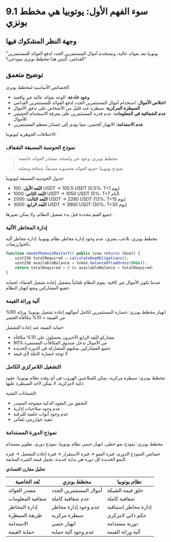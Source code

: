 # 9.1 سوء الفهم الأول: يوتوبيا هي مخطط بونزي

## وجهة النظر المشكوك فيها
"يوتوبيا تعد بعوائد عالية، وتستخدم أموال المستثمرين الجدد لدفع العوائد للمستثمرين القدامى، أليس هذا مخطط بونزي نموذجي؟"

## توضيح متعمق

الخصائص الأساسية لمخطط بونزي:

- **وعود خادعة**: الوعد بعوائد عالية غير واقعية
- **اختلاس الأموال**: استخدام أموال المستثمرين الجدد لدفع العوائد للمستثمرين القدامى
- **السيطرة المركزية**: سيطرة عدد قليل من الأشخاص على تدفق الأموال
- **عدم الشفافية في المعلومات**: عدم قدرة المستثمرين على معرفة الاستخدام الحقيقي للأموال
- **عدم الاستدامة**: الانهيار الحتمي، مما يؤدي إلى خسائر معظم المستثمرين

الاختلافات الجوهرية ليوتوبيا:

### نموذج الحوسبة المسبقة الشفاف
> مخطط بونزي: وعود غير واضحة، مصادر العوائد غامضة
> 
> نموذج يوتوبيا: جميع العوائد محسوبة مسبقاً، شفافة ومعلنة

جدول الحوسبة المسبقة ليوتوبيا:

- **البُعد الأول**: 100 USDT → 100.5 USDT (0.5%، T+1 يوم)
- **البُعد الثاني**: 1000 USDT → 1050 USDT (5%، T+7 أيام)
- **البُعد الثالث**: 2000 USDT → 2260 USDT (13%، T+15 يوم)
- **البُعد الرابع**: 3000 USDT → 3900 USDT (30%، T+30 يوم)

جميع القيم محددة قبل بدء تشغيل النظام، ولا يمكن تغييرها.

### إدارة المخاطر الآلية

مخطط بونزي: تلاعب بشري، عدم وجود إدارة مخاطر
نظام يوتوبيا: إدارة مخاطر آلية بالخوارزميات

```javascript
function needsPhoenixRestart() public view returns (bool) {
    uint256 totalRequired = calculateDueObligations();
    uint256 availableBalance = token.balanceOf(address(this));
    return totalRequired > 0 && availableBalance < totalRequired;
}
```

عندما تكون الأموال غير كافية، يقوم النظام تلقائياً بتشغيل إعادة تشغيل العنقاء، لحماية جميع المشاركين ومنع انهيار النظام.

### آلية وراثة القيمة

انهيار مخطط بونزي: خسارة المستثمرين لكامل أموالهم
إعادة تشغيل يوتوبيا: وراثة 90% من القيمة + 10% مكافأة الجسر

حماية القيمة عند إعادة التشغيل:

- مشاركو البُعد الرابع الأخيرون يحصلون على 10% مكافأة
- 90% من الأموال تدخل صندوق المكافآت المستمرة
- جميع المشاركين يمكنهم المشاركة في الدورة الجديدة
- لا توجد خسارة كاملة لأي قيمة

### التشغيل اللامركزي الكامل

مخطط بونزي: سيطرة مركزية، يمكن للمتلاعبين الهروب في أي وقت
نظام يوتوبيا: عقود ذكية لامركزية، لا يمكن لأحد السيطرة عليها

الضمانات التقنية:

- التحقق من العقود الذكية مفتوحة المصدر
- عدم وجود صلاحيات إدارية
- عدم وجود أبواب خلفية للترقية
- تنفيذ خوارزمي تلقائي

### نموذج الدورة المستدامة

مخطط بونزي: نموذج نمو خطي، انهيار حتمي
نظام يوتوبيا: نموذج دوري، تطوير مستدام

خصائص النموذج الدوري: فترة النمو → فترة الاستقرار → فترة إعادة التشغيل → فترة النمو الجديدة
كل دورة هي بداية جديدة، تحمل قيمة الفترة السابقة.

**تحليل مقارن اقتصادي**

| بُعد الخاصية | مخطط بونزي | نظام يوتوبيا |
|---------|---------|-----------|
| مصدر العوائد | أموال المستثمرين الجدد | خلق قيمة الشبكة |
| شفافية المعلومات | عدم شفافية كاملة | شفافية كاملة |
| إدارة المخاطر | عدم وجود إدارة مخاطر | إدارة مخاطر استباقية |
| طريقة السيطرة | سيطرة مركزية | حكم ذاتي لامركزي |
| الاستدامة | انهيار حتمي | دورية مستدامة |
| حماية القيمة | عدم وجود آلية حماية | آلية وراثة القيمة |
